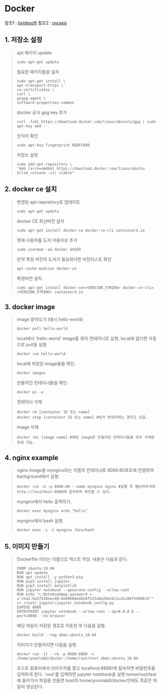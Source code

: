 # Docker

참조1 : [bsidesoft](https://www.bsidesoft.com/?p=7820)
참조2 : [pyrasis](http://pyrasis.com/book/DockerForTheReallyImpatient/)

## 1. 저장소 설정

>apt 패키지 update
>```
>sudo apt-get update
>```
> 필요한 패키지들을 설치
>```
>sudo apt-get install \
>apt-transport-https \
>ca-certificates \
>curl \
>gnupg-agent \
>software-properties-common
> ```
>docker 공식 gpg key 추가
>```
>curl -fsSL https://download.docker.com/linux/ubunutu/gpg | sudo apt-key add -
>```
>인식키 확인
>```
>sudo apt-key fingerprint 0EBFCD88
>```
>저장소 설정
>```
>sudo add-apt-repository \
>"deb [arch=amd64] https://download.docker.com/linux/ubuntu $(lsb_release -cs) stable"
>```
## 2. docker ce 설치

>변경된 apt-repository로 업데이트
>```
>sudo apt-get update
>```
>docker CE 최신버전 설치
>```
>sudo apt-get install docker-ce docker-ce-cli containerd.io
>```
>현재 사용자를 도커 이용자로 추가
>```
>sudo usermod -aG docker $USER
>```
>만약 특정 버전의 도커가 필요하다면 버전리스트 확인
>```
>apt-cache madison docker-ce
>```
>특정버전 설치
>```
>sudo apt-get install docker-ce=<VERSION_STRING> docker-ce-cli=<VERSION_STRING> containerd.io
>```

## 3. docker image

>image 받아오기 (예시 hello-world)
>```
>docker pull hello-world
>```
>local에서 'hello-world' image를 찾아 컨테이너로 실행, local에 없다면 자동으로 pull을 실행
>```
>docker run hello-world
>```
>local에 저장된 image들을 확인.
>```
>docker images
>```
>만들어진 컨테이너들을 확인.
>```
>docker ps -a
>```
>컨테이너 삭제
>```
>docker rm [container ID 또는 name]
>docker stop [container ID 또는 name] #먼저 먼춰야하는 경우도 있음.
>```
>image 삭제
>```
>docker rmi [image name] #해당 image로 만들어진 컨테이너들을 모두 삭제한 후에 가능.
>```
## 4. nginx example
>nginx image를 mynginx라는 이름의 컨테이너로 8080:80포트에 연결하여 background에서 실행.
>```
>docker run -d -p 8080:80 --name mynginx nginx #실행 후 웹브라우저에 http://localhost:8080에 접속하여 확인할 수 있다.
>```
>mynginx에서 hello 출력하기.
>```
>docker exec mynginx echo "hello"
>```
>mynginx에서 bash 실행.
>```
>docker exec -i -t mynginx /bin/bash
>```
## 5. 이미지 만들기
>Dockerfile 이라는 이름으로 텍스트 작성. 내용은 다음과 같다.
>```
>FROM ubuntu:18.04
>RUN apt update
>RUN apt install -y python3-pip
>RUN pip3 install jupyter
>RUN pip3 install matplotlib
>RUN jupyter notebook --generate-config --allow-root
>RUN echo "c.NotebookApp.password = u'sha1:6a3f528eec40:6e896b6e4828f525a6e20e5411cd1c8075d68619'" >> /root/.jupyter/jupyter_notebook_config.py
>EXPOSE 8888
>ENTRYPOINT jupyter notebook --allow-root --ip=0.0.0.0 --port=8888 --no-browser
>```
>해당 파일이 저장된 경로로 이동한 후 다음을 실행.
>```
>docker build --tag abmi:ubuntu_18.04
>```
>이미지가 만들어지면 다음을 실행.
>```
>docker run -it --rm -p 8888:8888 -v /home/yoonlab6/docker:/home/root/test abmi:ubuntu_18.04
>```
>호스트 컴퓨터에서 브라우저를 열고 localhost:8888/에 접속하면 비밀번호를 입력하게 한다.
>'root'를 입력하면 jupyter notebook을 실행
>home/root/test에 들어가서 파일을 만들면 host의 home/yoonlab6/docker안에도 똑같은 파일이 생성된다.
